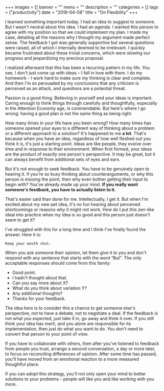 +++
images = []
banner = ""
menu = ""
description = ""
categories = []
tags = ["productivity"]
date = "2019-04-08"
title = "On Flexibility"
+++

I learned something important today. I had an idea to suggest to someone. But I wasn't neutral about this idea. I had an agenda. I wanted this person to agree with my position so that we could implement my plan. I made my case, detailing all the reasons why I thought my argument made perfect sense. The feedback I got was generally supportive but several questions were raised, all of which I internally deemed to be irrelevant. I quickly became frustrated about these trivial concerns, which were slowing our progress and jeopardizing my precious proposal.

I realized afterward that this has been a recurring pattern in my life. You see, I don't just come up with ideas – I fall in love with them. I do my homework - I work hard to make sure my thinking is clear and complete. And then I'm so persuaded by my conclusions that any criticism is perceived as an attack, and questions are a potential threat.

Passion is a good thing. Believing in yourself and your ideas is important. Caring enough to think things through carefully and thoughtfully, especially in the Attention Economy age, is commendable. But here's where I go wrong: having a good plan is not the same thing as being right. 

How many times in your life have you been wrong? How many times has someone opened your eyes to a different way of thinking about a problem or a different approach to a solution? It's happened to me **a lot**. That's because when you have an idea, regardless of how well fleshed out you think it is, it's just a starting point. Ideas are like people, they evolve over time and in response to their environment. When first formed, your ideas are the product of exactly one person's perspective. It may be great, but it can always benefit from additional sets of eyes and ears.

But it's not enough to seek feedback. You have to be genuinely open to hearing it. If you're so busy thinking about counterarguments, or why this person is missing the point, then why even bother getting their input to begin with? You've already made up your mind. **If you really want someone's feedback, you have to actually listen to it.**

That's easier said than done for me. Intellectually, I get it. But when I'm excited about my new pet idea, it's no fun hearing about perceived shortcomings or reasons why it might not work. How do I put this zen-like ideal into practice when my idea is so good and this person just doesn't seem to get it?

I've struggled with this for a long time and I think I've finally found the answer. Here it is:

    Keep your mouth shut.

When you ask someone their opinion, let them give it to you and don't respond with any sentence that starts with the word “But". The only acceptable responses should come from this family:

* Good point.
* I hadn't thought about that.
* Can you say more about X?
* What do you think about variation Y?
* Any additional thoughts?
* Thanks for your feedback.

The idea here is to consider this a chance to get someone else's perspective, not to have a debate, not to negotiate a deal. If the feedback is not what you expected, just take it in, go away and think it over. If you still think your idea has merit, and you alone are responsible for its implementation, then just do what you want to do. You don't need to convert that person to your point of view. 

If you have to collaborate with others, then after you've listened to feedback from people you trust,
arrange a second conversation, a day or more later, to focus on reconciling differences of opinion. After some time has passed, you'll have moved from an emotional reaction to a more measured thoughtful place.

If you can adopt this strategy, you'll not only open your mind to better solutions to your problems - people will like you and like working with you more.
